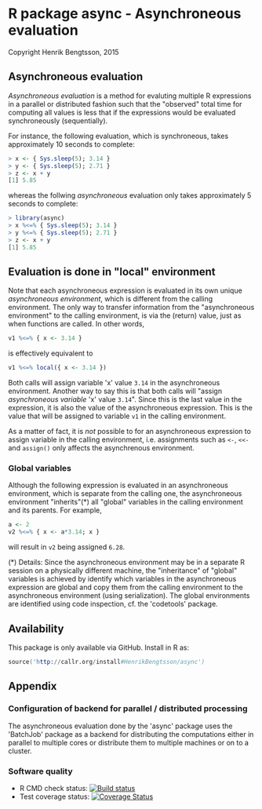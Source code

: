 # R package async - Asynchroneous evaluation

Copyright Henrik Bengtsson, 2015

## Asynchroneous evaluation
_Asynchroneous evaluation_ is a method for evaluting multiple R
expressions in a parallel or distributed fashion such that the
"observed" total time for computing all values is less that if the
expressions would be evaluated synchroneously (sequentially).

For instance, the following evaluation, which is synchroneous, takes approximately 10 seconds to complete:

```r
> x <- { Sys.sleep(5); 3.14 }
> y <- { Sys.sleep(5); 2.71 }
> z <- x + y
[1] 5.85
```

whereas the follwing _asynchroneous_ evaluation only takes
approximately 5 seconds to complete:

```r
> library(async)
> x %<=% { Sys.sleep(5); 3.14 }
> y %<=% { Sys.sleep(5); 2.71 }
> z <- x + y
[1] 5.85
```


## Evaluation is done in "local" environment
Note that each asynchroneous expression is evaluated in its own unique _asynchroneous environment_, which is different from the calling environment.  The only way to transfer information from the "asynchroneous environment" to the calling environment, is via the (return) value, just as when functions are called.   In other words,

```r
v1 %<=% { x <- 3.14 }
```

is effectively equivalent to

```r
v1 %<=% local({ x <- 3.14 })
```

Both calls will assign variable 'x' value `3.14` in the asynchroneous environment.  Another way to say this is that both calls will "assign _asynchroneous variable_ 'x' value `3.14`".  Since this is the last value in the expression, it is also the value of the asynchroneous expression.  This is the value that will be assigned to variable `v1` in the calling environment.

As a matter of fact, it is _not_ possible to for an asynchroneous expression to assign variable in the calling environment, i.e. assignments such as `<-`, `<<-` and `assign()` only affects the asynchrenous environment.


### Global variables

Although the following expression is evaluated in an asynchroneous environment, which is separate from the calling one, the asynchroneous environment "inherits"(*) all "global" variables in the calling environment and its parents.  For example,
```r
a <- 2
v2 %<=% { x <- a*3.14; x }
```
will result in `v2` being assigned `6.28`.

(*) Details: Since the asynchroneous environment may be in a separate R session on a physically different machine, the "inheritance" of "global" variables is achieved by identify which variables in the asynchroneous expression are global and copy them from the calling environment to the asynchroneous environment (using serialization).  The global environments are identified using code inspection, cf. the 'codetools' package.


## Availability
This package is only available via GitHub.  Install in R as:

```s
source('http://callr.org/install#HenrikBengtsson/async')
```

## Appendix

### Configuration of backend for parallel / distributed processing
The asynchroneous evaluation done by the 'async' package uses the
'BatchJob' package as a backend for distributing the computations
either in parallel to multiple cores or distribute them to multiple
machines or on to a cluster.


### Software quality

* R CMD check status: <a
  href="https://travis-ci.org/HenrikBengtsson/async"><img
  src="https://travis-ci.org/HenrikBengtsson/async.svg?branch=master"
  alt="Build status"></a>
* Test coverage status: <a
  href='https://coveralls.io/r/HenrikBengtsson/async?branch=develop'><img
  src='https://coveralls.io/repos/HenrikBengtsson/async/badge.png?branch=develop'
  alt='Coverage Status' /></a>

